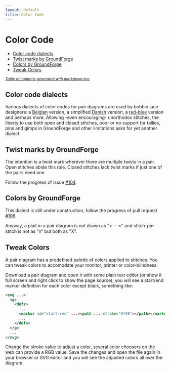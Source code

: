 ```yaml
---
layout: default
title: Color Code
---
```


Color Code
==========

- [Color code dialects](#color-code-dialects)
- [Twist marks by GroundForge](#twist-marks-by-groundforge)
- [Colors by GroundForge](#colors-by-groundforge)
- [Tweak Colors](#tweak-colors)

<sup><i><a href='http://ecotrust-canada.github.io/markdown-toc/'>Table of contents generated with markdown-toc</a></i></sup>


Color code dialects
-------------------

Various dialects of color codes for pair diagrams are used by bobbin lace designers:
a [Belgian] version, a simplified [Danish] version, a [red-blue] version and perhaps more.
Allowing -even encouraging- unorthodox stitches, the liberty to use both open and closed stitches,
poor or no support for tallies, pins and gimps in GroundForge and other limitations asks for yet another dialect.

[Belgian]: https://www.mail-archive.com/lace@arachne.com/msg51345.html
[Danish]: https://www.mail-archive.com/lace@arachne.com/msg51355.html
[red-blue]: http://susanroberts.info/Working%20diagrams%20-%20part%202.pdf


Twist marks by GroundForge
--------------------------

The intention is a twist mark wherever there are multiple twists in a pair.
Open stitches abide this rule. Closed stitches lack twist marks if just one of the pairs need one.

Follow the progress of issue [#104](https://github.com/d-bl/GroundForge/issues/104).

Colors by GroundForge
---------------------

This dialect is still under construction,
follow the progress of pull request [#106](https://github.com/d-bl/GroundForge/pull/106).

Anyway, a plait in a pair diagram is not drawn as ">---<" and stitch-pin-stitch is not as "ꅉ" but both as "X".

Tweak Colors
------------

A pair diagram has a predefined palette of colors applied to stitches. You can tweak colors to accomodate your monitor, printer or color-blindness.

Download a pair diagram and open it with some plain text editor (or show it full screen and right click to show the page source), you will see a start/end marker definition for each color except black, something like:
```xml
<svg ...>
  <g>
    <defs>
      ...
      <marker id="start-red" ...><path ... stroke="#f00"></path></marker>
      ...
    </defs>
  </g>
  ...
</svg>
```

Change the stroke value to adjust a color, several color choosers on the web can provide a RGB value. Save the changes and open the file again in your browser or SVG editor and you will see the adjusted colors all over the diagram.
